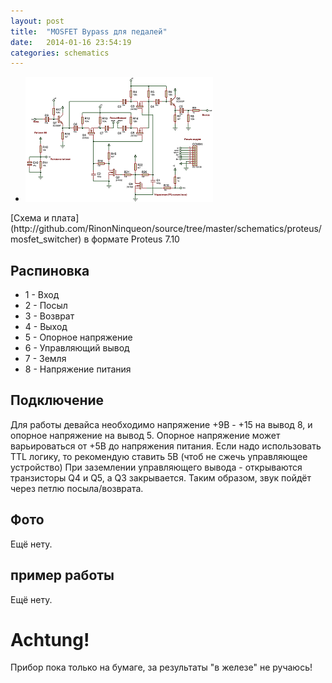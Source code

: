 ```yaml
---
layout: post
title:  "MOSFET Bypass для педалей"
date:   2014-01-16 23:54:19
categories: schematics
---
```


<ul class="thumbnails">
  <li class="span4">
    <a href="/img/MOSFET_SIGNAL_SWITCH.png" class="thumbnail" target="blank">
      <img src="/img/MOSFET_SIGNAL_SWITCH_preview.png" alt="кликните для получения полноразмерного изображения">
    </a>
  </li>
</ul>
[Схема и плата](http://github.com/RinonNinqueon/source/tree/master/schematics/proteus/mosfet_switcher) в формате Proteus 7.10

## Распиновка
* 1 - Вход
* 2 - Посыл
* 3 - Возврат
* 4 - Выход
* 5 - Опорное напряжение
* 6 - Управляющий вывод
* 7 - Земля
* 8 - Напряжение питания
	
## Подключение
Для работы девайса необходимо напряжение +9В - +15 на вывод 8, и опорное напряжение на вывод 5.
Опорное напряжение может варьироваться от +5В до напряжения питания.
Если надо использовать TTL логику, то рекомендую ставить 5В (чтоб не сжечь управляющее устройство)
При заземлении управляющего вывода - открываются транзисторы Q4 и Q5, а Q3 закрывается.
Таким образом, звук пойдёт через петлю посыла/возврата.

## Фото
Ещё нету.

## пример работы
Ещё нету.

# Achtung!
Прибор пока только на бумаге, за результаты "в железе" не ручаюсь!